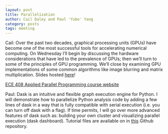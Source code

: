 ```yaml
---
layout: post
title: Parallelization
author: Cail Daley and Paul 'Yubo' Yang
category: posts
tags: meeting
---
```


Cail: Over the past two decades, graphical processing units (GPUs) have become one of the most successful tools for accelerating numerical computing. On Wednesday I’ll begin by discussing the hardware considerations that have led to the prevalence of GPUs; then we’ll turn to some of the principles of GPU programming. We’ll close by examining GPU implementations of some common algorithms like image blurring and matrix multiplication. Slides hosted [here](../html/gpu_slides.html)!

[ECE 408 Applied Parallel Programming course website](https://wiki.illinois.edu/wiki/display/ECE408/ECE408+Home)

Paul: Dask is an intuitive and flexible graph execution engine for Python. I will demonstrate how to parallelize Python analysis code by adding a few lines of dask in a way that is fully compatible with serial execution (i.e. you can turn off dask with a flag). If time permits, I will go over more advanced features of dask such as: building your own cluster and visualizing parallel execution (dask dashboard).
Tutorial files are available on in [this][dask-para] Github repository.

[dask-para]: https://github.com/Paul-St-Young/thw-dask-para
